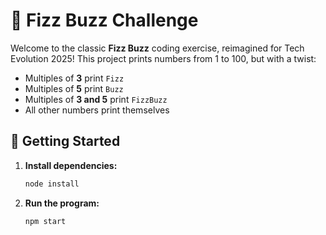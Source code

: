 # 🚀 Fizz Buzz Challenge

Welcome to the classic **Fizz Buzz** coding exercise, reimagined for Tech Evolution 2025!
This project prints numbers from 1 to 100, but with a twist:

- Multiples of **3** print `Fizz`
- Multiples of **5** print `Buzz`
- Multiples of **3 and 5** print `FizzBuzz`
- All other numbers print themselves

## 🏁 Getting Started

1. **Install dependencies:**
   ```bash
   node install
   ```

2. **Run the program:**
   ```bash
   npm start
   ```

